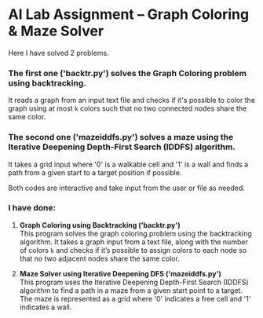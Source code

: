 # AI Lab Assignment – Graph Coloring & Maze Solver

Here I have solved 2 problems. 
###  The first one ('backtr.py') solves the Graph Coloring problem using backtracking. 
It reads a graph from an input text file and checks if it's possible to color the graph using at most `k` colors such that no two connected nodes share the same color. 

###  The second one ('mazeiddfs.py') solves a maze using the Iterative Deepening Depth-First Search (IDDFS) algorithm. 
It takes a grid input where '0' is a walkable cell and '1' is a wall and finds a path from a given start to a target position if possible. 

Both codes are interactive and take input from the user or file as needed. 

### I have done:

1. **Graph Coloring using Backtracking ('backtr.py')**  
This program solves the graph coloring problem using the backtracking algorithm. 
It takes a graph input from a text file, along with the number of colors `k` and checks if it’s possible to assign colors to each node so that no two adjacent nodes share the same color.

2. **Maze Solver using Iterative Deepening DFS ('mazeiddfs.py')**  
This program uses the Iterative Deepening Depth-First Search (IDDFS) algorithm to find a path in a maze from a given start point to a target. 
The maze is represented as a grid where '0' indicates a free cell and '1' indicates a wall.

